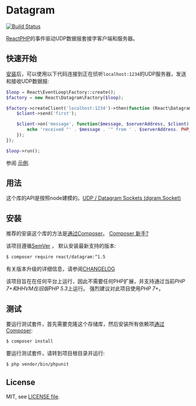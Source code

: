 # Datagram

[![Build Status](https://travis-ci.org/reactphp/datagram.svg?branch=master)](https://travis-ci.org/reactphp/datagram)

[ReactPHP](https://reactphp.org)的事件驱动UDP数据报套接字客户端和服务器。 

## 快速开始

[安装](#安装)后，可以使用以下代码连接到正在侦听`localhost:1234`的UDP服务器，发送和接收UDP数据报:

```php
$loop = React\EventLoop\Factory::create();
$factory = new React\Datagram\Factory($loop);

$factory->createClient('localhost:1234')->then(function (React\Datagram\Socket $client) {
    $client->send('first');

    $client->on('message', function($message, $serverAddress, $client) {
        echo 'received "' . $message . '" from ' . $serverAddress. PHP_EOL;
    });
});

$loop->run();
```

参阅 [示例](https://github.com/reactphp/datagram/blob/v1.5.0/examples).

## 用法

这个库的API是按照node建模的。[UDP / Datagram Sockets (dgram.Socket)](https://nodejs.org/api/dgram.html)

## 安装

推荐的安装这个库的方法是[通过Composer](https://getcomposer.org)。
[Composer 新手?](https://getcomposer.org/doc/00-intro.md)

该项目遵循[SemVer](https://semver.org/) ，
默认安装最新支持的版本:

```bash
$ composer require react/datagram:^1.5
```

有关版本升级的详细信息，请参阅[CHANGELOG](https://reactphp.org/datagram/changelog.html)

该项目旨在在任何平台上运行，因此不需要任何PHP扩展，并支持通过当前*PHP 7+*和*HHVM在旧版PHP 5.3*上运行。
强烈建议对此项目使用*PHP 7+*。

## 测试

要运行测试套件，首先需要克隆这个存储库，然后安装所有依赖项[通过Composer](https://getcomposer.org):

```bash
$ composer install
```

要运行测试套件，请转到项目根目录并运行:

```bash
$ php vendor/bin/phpunit
```

## License

MIT, see [LICENSE file](https://reactphp.org/datagram/license.html).
